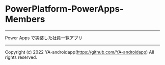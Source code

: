 # PowerPlatform-PowerApps-Members

---

Power Apps で実装した社員一覧アプリ

---

Copyright (c) 2022 YA-androidapp(https://github.com/YA-androidapp) All rights reserved.

